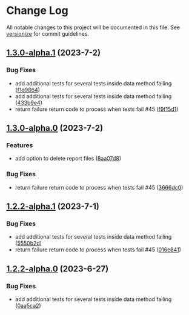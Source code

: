 # Change Log

All notable changes to this project will be documented in this file. See [versionize](https://github.com/versionize/versionize) for commit guidelines.

<a name="1.3.0-alpha.1"></a>
## [1.3.0-alpha.1](https://www.github.com/joaoopereira/dotnet-test-rerun/releases/tag/v1.3.0-alpha.1) (2023-7-2)

### Bug Fixes

* add additional tests for several tests inside data method failing ([f1d9864](https://www.github.com/joaoopereira/dotnet-test-rerun/commit/f1d9864d15d429a4b7cb2ab6a3b70057508104ab))
* add additional tests for several tests inside data method failing ([433b9e4](https://www.github.com/joaoopereira/dotnet-test-rerun/commit/433b9e4f3bcaadd3a62d08e4c9bc76561533f206))
* return failure return code to process when tests fail #45 ([f9f15d1](https://www.github.com/joaoopereira/dotnet-test-rerun/commit/f9f15d1858a449a9a682fd03920bca6e5eca7a5b))

<a name="1.3.0-alpha.0"></a>
## [1.3.0-alpha.0](https://www.github.com/joaoopereira/dotnet-test-rerun/releases/tag/v1.3.0-alpha.0) (2023-7-2)

### Features

* add option to delete report files ([8aa07d8](https://www.github.com/joaoopereira/dotnet-test-rerun/commit/8aa07d882f2686bcd1ee00da8dc487041edaa4ad))

### Bug Fixes

* return failure return code to process when tests fail #45 ([3666dc0](https://www.github.com/joaoopereira/dotnet-test-rerun/commit/3666dc0a47a27cf681c8c5189cea7b5e720511e7))

<a name="1.2.2-alpha.1"></a>
## [1.2.2-alpha.1](https://www.github.com/joaoopereira/dotnet-test-rerun/releases/tag/v1.2.2-alpha.1) (2023-7-1)

### Bug Fixes

* add additional tests for several tests inside data method failing ([5550b2d](https://www.github.com/joaoopereira/dotnet-test-rerun/commit/5550b2d8885f7b1fcdeef08d2b25f7e9c2d9c193))
* return failure return code to process when tests fail #45 ([016e841](https://www.github.com/joaoopereira/dotnet-test-rerun/commit/016e841d3d32b9360fa4601da18617f42100fbfc))

<a name="1.2.2-alpha.0"></a>
## [1.2.2-alpha.0](https://www.github.com/joaoopereira/dotnet-test-rerun/releases/tag/v1.2.2-alpha.0) (2023-6-27)

### Bug Fixes

* add additional tests for several tests inside data method failing ([0aa5ca2](https://www.github.com/joaoopereira/dotnet-test-rerun/commit/0aa5ca2aafad864667bbf0012aa4dca80caee651))

